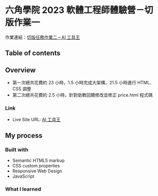 # 六角學院 2023 軟體工程師體驗營－切版作業一
作業連結：[切版任務作業二－AI 工具王](https://rpg.hexschool.com/training/35/task)

## Table of contents

## Overview
- 第一次總共花費約 23 小時，1.5 小時完成大架構，21.5 小時進行 HTML、CSS 調整
- 第二次總共花費約 2.5 小時，針對助教回饋修改並修正 price.html 程式碼

### Link
- Live Site URL: [AI 工具王](https://chunjull.github.io/hexschool-web-camp-task-2/)

## My process
### Built with
- Semantic HTML5 markup
- CSS custom properties
- Responsive Web Design
- JavaScript

### What I learned
